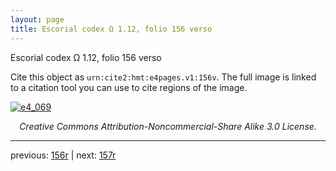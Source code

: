 ```yaml
---
layout: page
title: Escorial codex Ω 1.12, folio 156 verso
---
```


Escorial codex Ω 1.12, folio 156 verso

Cite this object as `urn:cite2:hmt:e4pages.v1:156v`.  The full image is linked to a citation tool you can use to cite regions of the image.

[![e4_069](http://www.homermultitext.org/iipsrv?IIIF=/project/homer/pyramidal/deepzoom/hmt/e4img/2017a/e4_069.tif/full/800,/0/default.jpg)](http://www.homermultitext.org/ict2/?urn=urn:cite2:hmt:e4img.2017a:e4_069) 

<p style="text-align: center; font-style: italic;">Creative Commons Attribution-Noncommercial-Share Alike 3.0 License.</p>

---

previous: [156r](../156r/) | next: [157r](../157r/)